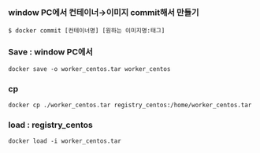 ### window PC에서 컨테이너→이미지 commit해서 만들기

```
$ docker commit [컨테이너명] [원하는 이미지명:태그]
```

### Save : window PC에서

```
docker save -o worker_centos.tar worker_centos
```

### cp

```
docker cp ./worker_centos.tar registry_centos:/home/worker_centos.tar
```

### load : registry_centos

```
docker load -i worker_centos.tar
```
